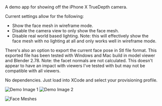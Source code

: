 A demo app for showing off the iPhone X TrueDepth camera.

Current settings allow for the following:

- Show the face mesh in wireframe mode.
- Disable the camera view to only show the face mesh.
- Disable real world based lighting. Note: this will effectively show the face mesh with no lighting at all and only works well in wireframe mode.

There's also an option to export the current face pose in Stl file format. This exported file has been tested with Windows and Mac build in model viewer and Blender 2.78. Note: the facet normals are not calculated. This doesn't appear to have an impact with viewers I've tested with but may not be compatible with all viewers.

No dependencies. Just load into XCode and select your provisioning profile.

![Demo Image 1](https://i.imgur.com/6domDsH.png)
![Demo Image 2](https://i.imgur.com/XSI0LPr.png)

![Face Meshes](https://i.imgur.com/GwkXcy1.png)